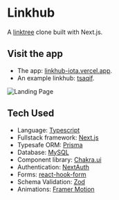 # **Linkhub**

A [linktree](https://linktr.ee/) clone built with Next.js.

## **Visit the app**

* The app: [linkhub-iota.vercel.app](https://linkhub-iota.vercel.app).
* An example linkhub: [tsaqif](https://linkhub-iota.vercel.app/tsaqif).

![Landing Page](https://user-images.githubusercontent.com/54428874/224538290-de4ff4d0-1d30-4306-8674-00de3099a748.png)

## **Tech Used**

* Language: [Typescript](https://www.typescriptlang.org/)
* Fullstack framework: [Next.js](https://nextjs.org/)
* Typesafe ORM: [Prisma](https://www.prisma.io/)
* Database: [MySQL](https://www.mysql.com/)
* Component library: [Chakra.ui](https://chakra-ui.com/)
* Authentication: [NextAuth](https://next-auth.js.org/)
* Forms: [react-hook-form](https://react-hook-form.com/)
* Schema Validation: [Zod](https://github.com/colinhacks/zod)
* Animations: [Framer Motion](https://www.framer.com/motion/)
